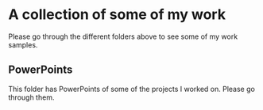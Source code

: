 # A collection of some of my work
Please go through the different folders above to see some of my work samples.

## PowerPoints
This folder has PowerPoints of some of the projects I worked on. Please go through them.
